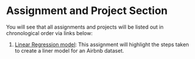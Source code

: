 # Assignment and Project Section

You will see that all assignments and projects will be listed out in chronological order via links below:

1. <a href=https://github.com/marcusw0602/DATA_602_Intro_DataAnalysis_and_Machine_Learning/blob/master/Assignments%26Projects/Linear%20Regression%20Model>Linear Regression model</a>: This assignment will highlight the steps taken to create a liner model for an Airbnb dataset. 
